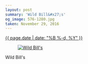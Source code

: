 ```yaml
---
layout: post
summary: 'Wild Bill&#x27;s'
og_image: 576-1280.jpg
taken: November 29, 2016
---
```


<div class="post">
 <time>
  <a href="/576">
   {{ page.date | date: "%B %-d, %Y" }}
  </a>
 </time>
 <a href="/576">
  <figure data-taken="11/29/2016">
   <img alt="Wild Bill's" sizes="(min-width: 700px) 50vw, calc(100vw - 2rem)" src="{{ site.assets_url }}/576-640.jpg" srcset="{{ site.assets_url }}/576-320.jpg 320w, {{ site.assets_url }}/576-640.jpg 640w, {{ site.assets_url }}/576-960.jpg 960w, {{ site.assets_url }}/576-1280.jpg 1280w"/>
  </figure>
 </a>
 <span>
  Wild Bill's
 </span>
</div>
